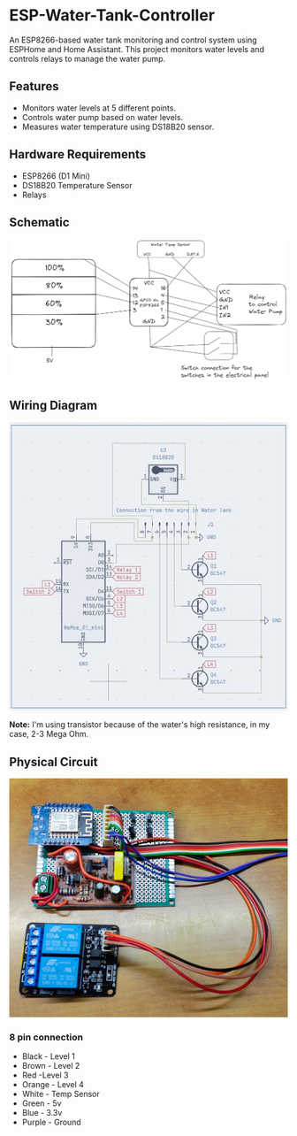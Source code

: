 # ESP-Water-Tank-Controller 

An ESP8266-based water tank monitoring and control system using ESPHome and Home Assistant. This project monitors water levels and controls relays to manage the water pump.

## Features
* Monitors water levels at 5 different points.
* Controls water pump based on water levels.
* Measures water temperature using DS18B20 sensor.
## Hardware Requirements
* ESP8266 (D1 Mini)
* DS18B20 Temperature Sensor
* Relays

## Schematic
![Schematic](https://github.com/xicor22/ESP-Water-Tank-Controller/blob/main/schematic.png?raw=true)

## Wiring Diagram
![Schematic](https://github.com/xicor22/ESP-Water-Tank-Controller/blob/main/Wiring_schematic.jpg?raw=true)

**Note:** I'm using transistor because of the water's high resistance, in my case, 2-3 Mega Ohm.

## Physical Circuit
![Circuit](https://github.com/xicor22/ESP-Water-Tank-Controller/blob/main/Circuit_physical.jpg?raw=true)

### 8 pin connection
* Black - Level 1
* Brown - Level 2
* Red -Level 3
* Orange - Level 4
* White - Temp Sensor
* Green - 5v
* Blue - 3.3v
* Purple - Ground
